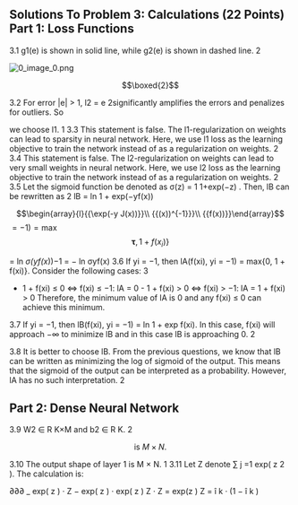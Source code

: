 
## Solutions To Problem 3: Calculations (22 Points) Part 1: Loss Functions

3.1 g1(e) is shown in solid line, while g2(e) is shown in dashed line. 2

![0_image_0.png](0_image_0.png)

$$\boxed{2}$$

3.2 For error |e| > 1, l2 = e 2significantly amplifies the errors and penalizes for outliers. So

we choose l1. 1 3.3 This statement is false. The l1-regularization on weights can lead to sparsity in neural network. Here, we use l1 loss as the learning objective to train the network instead of as a regularization on weights. 2
3.4 This statement is false. The l2-regularization on weights can lead to very small weights in neural network. Here, we use l2 loss as the learning objective to train the network instead of as a regularization on weights. 2 3.5 Let the sigmoid function be denoted as σ(z) = 1 1+exp(−z)
. Then, lB can be rewritten as 2 lB = ln 1 + exp(−yf(x))

$$\begin{array}{l}{{\exp(-y J(x))}}\\ {{(x))^{-1}}}\\ {{f(x))}}\end{array}$$
$=-1)=\max$
$$\mathbf{\tau},1+f(x_{i})\}$$

= ln *σ(yf(x*))−1
= − ln σyf(x)
3.6 If yi = −1, then lA(f(xi), yi = −1) = max{0, 1 + f(xi)}. Consider the following cases: 3
- 1 + f(xi) ≤ 0 ⇔ f(xi) ≤ −1: lA = 0 - 1 + f(xi) > 0 ⇔ f(xi) > −1: lA = 1 + f(xi) > 0 Therefore, the minimum value of lA is 0 and any f(xi) ≤ 0 can achieve this minimum.

3.7 If yi = −1, then lB(f(xi), yi = −1) = ln 1 + exp f(xi). In this case, f(xi) will approach −∞ to minimize lB and in this case lB is approaching 0. 2

3.8 It is better to choose lB. From the previous questions, we know that lB can be written as minimizing the log of sigmoid of the output. This means that the sigmoid of the output can be interpreted as a probability. However, lA has no such interpretation. 2

## Part 2: Dense Neural Network

3.9 W2 ∈ R
K×M and b2 ∈ R
K. 2

$${\mathrm{is~}}M\times N.$$

3.10 The output shape of layer 1 is M × N. 1 3.11  Let Z denote ∑ j =1 exp( z 2 ). The calculation is:

∂∂∂  _ exp( z ) · Z − exp( z ) · exp( z ) Z · Z = exp(z )  Z = î k · (1 − î k )